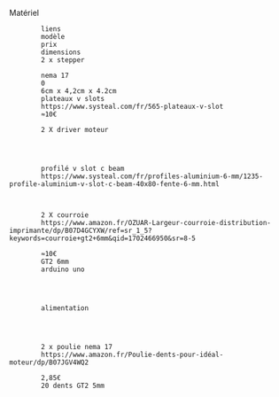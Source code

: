 Matériel
			
			liens
			modèle
			prix
			dimensions
			2 x stepper
			
			nema 17
			0
			6cm x 4,2cm x 4.2cm 
			plateaux v slots
			https://www.systeal.com/fr/565-plateaux-v-slot 
			≈10€
			
			2 X driver moteur
			
			
			
			
			profilé v slot c beam
			https://www.systeal.com/fr/profiles-aluminium-6-mm/1235-profile-aluminium-v-slot-c-beam-40x80-fente-6-mm.html 
			
			
			
			2 X courroie
			https://www.amazon.fr/OZUAR-Largeur-courroie-distribution-imprimante/dp/B07D4GCYXW/ref=sr_1_5?keywords=courroie+gt2+6mm&qid=1702466950&sr=8-5 
			
			≈10€
			GT2 6mm
			arduino uno
			
			
			
			
			alimentation
			
			
			
			
			2 x poulie nema 17
			https://www.amazon.fr/Poulie-dents-pour-idéal-moteur/dp/B07JGV4WQ2 
			
			2,85€
			20 dents GT2 5mm

